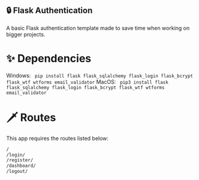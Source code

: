 ## 🔒 Flask Authentication 
A basic Flask authentication template made to save time when working on bigger projects.
# ✨ Dependencies  
Windows: ```
pip install flask flask_sqlalchemy flask_login flask_bcrypt flask_wtf wtforms email_validator```
MacOS: ```
pip3 install flask flask_sqlalchemy flask_login flask_bcrypt flask_wtf wtforms email_validator```
# 🗡️ Routes
This app requires the routes listed below:
```bash
/
/login/
/register/
/dashboard/
/logout/

